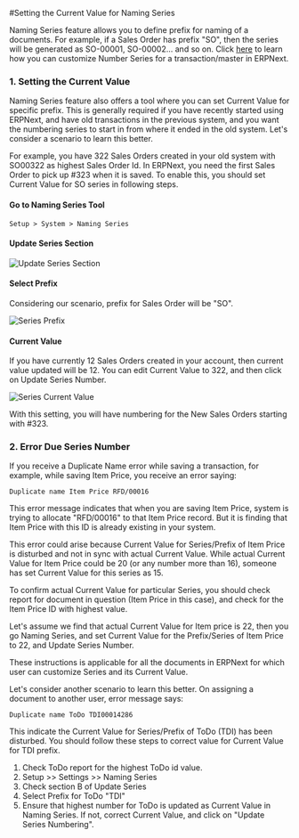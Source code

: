 <!-- add-breadcrumbs -->
#Setting the Current Value for Naming Series

Naming Series feature allows you to define prefix for naming of a documents. For example, if a Sales Order has prefix "SO", then the series will be generated as SO-00001, SO-00002... and so on. Click [here](/docs/v12/user/manual/en/setting-up/settings/naming-series.html) to learn how you can customize Number Series for a transaction/master in ERPNext.

### 1. Setting the Current Value

Naming Series feature also offers a tool where you can set Current Value for specific prefix. This is generally required if you have recently started using ERPNext, and have old transactions in the previous system, and you want the numbering series to start in from where it ended in the old system. Let's consider a scenario to learn this better.

For example, you have 322 Sales Orders created in your old system with SO00322 as highest Sales Order Id. In ERPNext, you need the first Sales Order to pick up #323 when it is saved. To enable this, you should set Current Value for SO series in following steps.

#### Go to Naming Series Tool

`Setup > System > Naming Series`

#### Update Series Section

<img alt="Update Series Section" class="screenshot" src="{{docs_base_url}}/assets/img/articles/current-no-1.png">

#### Select Prefix

Considering our scenario, prefix for Sales Order will be "SO".

<img alt="Series Prefix" class="screenshot" src="{{docs_base_url}}/assets/img/articles/current-no-2.png">

#### Current Value

If you have currently 12 Sales Orders created in your account, then current value updated will be 12. You can edit Current Value to 322, and then click on Update Series Number.

<img alt="Series Current Value" class="screenshot" src="{{docs_base_url}}/assets/img/articles/current-no-3.png">

With this setting, you will have numbering for the New Sales Orders starting with #323.

### 2. Error Due Series Number

If you receive a Duplicate Name error while saving a transaction, for example, while saving Item Price, you receive an error saying:

`Duplicate name Item Price RFD/00016`

This error message indicates that when you are saving Item Price, system is trying to allocate "RFD/00016" to that Item Price record. But it is finding that Item Price with this ID is already existing in your system.

This error could arise because Current Value for Series/Prefix of Item Price is disturbed and not in sync with actual Current Value. While actual Current Value for Item Price could be 20 (or any number more than 16), someone has set Current Value for this series as 15.

To confirm actual Current Value for particular Series, you should check report for document in question (Item Price in this case), and check for the Item Price ID with highest value.

Let's assume we find that actual Current Value for Item price is 22, then you go Naming Series, and set Current Value for the Prefix/Series of Item Price to 22, and Update Series Number.

These instructions is applicable for all the documents in ERPNext for which user can customize Series and its Current Value.

Let's consider another scenario to learn this better. On assigning a document to another user, error message says:

`Duplicate name ToDo TDI00014286`

This indicate the Current Value for Series/Prefix of ToDo (TDI) has been disturbed. You should follow these steps to correct value for Current Value for TDI prefix.

1. Check ToDo report for the highest ToDo id value.
1. Setup >> Settings >> Naming Series
1. Check section B of Update Series
1. Select Prefix for ToDo "TDI"
1. Ensure that highest number for ToDo is updated as Current Value in Naming Series. If not, correct Current Value, and click on "Update Series Numbering".

<!-- markdown -->